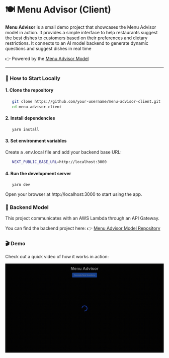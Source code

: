 # 🍽️ Menu Advisor (Client)

**Menu Advisor** is a small demo project that showcases the Menu Advisor model in action. It provides a simple interface to help restaurants suggest the best dishes to customers based on their preferences and dietary restrictions. It connects to an AI model backend to generate dynamic questions and suggest dishes in real time

👉 Powered by the [Menu Advisor Model](https://github.com/pacchio/menu-advisor-model)

---

### 🚀 How to Start Locally

#### 1. **Clone the repository**

```bash
   git clone https://github.com/your-username/menu-advisor-client.git
   cd menu-advisor-client
 ```

#### 2. **Install dependencies**

```bash
   yarn install
 ```

#### 3. **Set environment variables**

Create a .env.local file and add your backend base URL:

```bash
   NEXT_PUBLIC_BASE_URL=http://localhost:3000
 ```

#### 4. Run the development server
```bash
   yarn dev
 ```

Open your browser at http://localhost:3000 to start using the app.

### 🧠 Backend Model

This project communicates with an AWS Lambda through an API Gateway.

You can find the backend project here:
👉 [Menu Advisor Model Repository](https://github.com/pacchio/menu-advisor-model)

### 🎬 Demo

Check out a quick video of how it works in action:

![Demo](./demo.gif)
